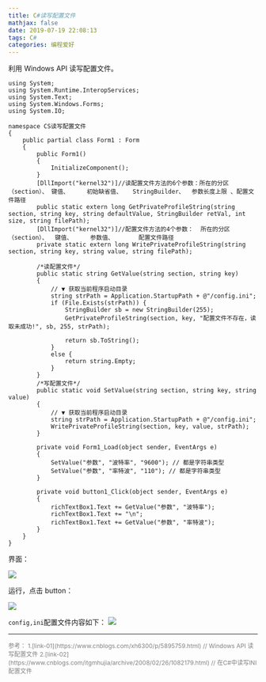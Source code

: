```yaml
---
title: C#读写配置文件
mathjax: false
date: 2019-07-19 22:08:13
tags: C#
categories: 编程爱好
---
```


利用 Windows API 读写配置文件。

<!--more-->

```CSharp
using System;
using System.Runtime.InteropServices;
using System.Text;
using System.Windows.Forms;
using System.IO;

namespace CS读写配置文件
{
    public partial class Form1 : Form
    {
        public Form1()
        {
            InitializeComponent();
        }
        [DllImport("kernel32")]//读配置文件方法的6个参数：所在的分区（section）、 键值、     初始缺省值、   StringBuilder、  参数长度上限 、配置文件路径
        public static extern long GetPrivateProfileString(string section, string key, string defaultValue, StringBuilder retVal, int size, string filePath);
        [DllImport("kernel32")]//配置文件方法的4个参数：  所在的分区（section）、  键值、     参数值、       配置文件路径
        private static extern long WritePrivateProfileString(string section, string key, string value, string filePath);

        /*读配置文件*/
        public static string GetValue(string section, string key)
        {
            // ▼ 获取当前程序启动目录
            string strPath = Application.StartupPath + @"/config.ini";
            if (File.Exists(strPath)) {
                StringBuilder sb = new StringBuilder(255);
                GetPrivateProfileString(section, key, "配置文件不存在，读取未成功!", sb, 255, strPath);

                return sb.ToString();
            }
            else {
                return string.Empty;
            }
        }
        /*写配置文件*/
        public static void SetValue(string section, string key, string value)
        {
            // ▼ 获取当前程序启动目录
            string strPath = Application.StartupPath + @"/config.ini";
            WritePrivateProfileString(section, key, value, strPath);
        }

        private void Form1_Load(object sender, EventArgs e)
        {
            SetValue("参数", "波特率", "9600"); // 都是字符串类型
            SetValue("参数", "率特波", "110"); // 都是字符串类型
        }

        private void button1_Click(object sender, EventArgs e)
        {
            richTextBox1.Text += GetValue("参数", "波特率");
            richTextBox1.Text += "\n";
            richTextBox1.Text += GetValue("参数", "率特波");
        }
    }
}

```

界面：

![](http://image.huvjie.com/190719N01_img01.jpg)

运行，点击 button：

![](http://image.huvjie.com/190719N01_img02.jpg)

`config,ini`配置文件内容如下：
![](http://image.huvjie.com/190719N01_img03.jpg)

<hr/>
<span style="color:gray;font-size:12px">
参考： 
1.[link-01](https://www.cnblogs.com/xh6300/p/5895759.html)  // Windows API 读写配置文件
2.[link-02](https://www.cnblogs.com/itgmhujia/archive/2008/02/26/1082179.html) // 在C#中读写INI配置文件
</span>

